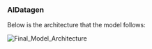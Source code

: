 ### AIDatagen






Below is the architecture that the model follows:






![Final_Model_Architecture](https://github.com/user-attachments/assets/aeb3a75b-7866-406b-9c75-7fb3f07468f8)




